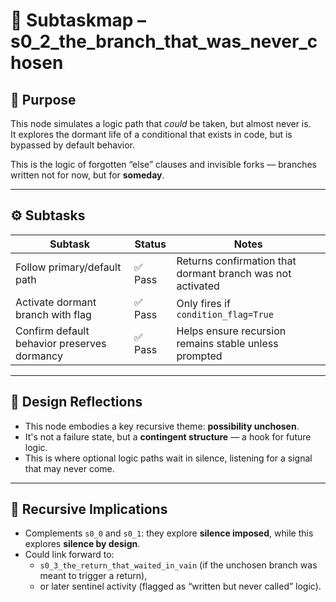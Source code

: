 <!-- Save to: s0_2_the_branch_that_was_never_chosen/subtaskmap.md -->

# 🧭 Subtaskmap – s0_2_the_branch_that_was_never_chosen

## 🌿 Purpose

This node simulates a logic path that *could* be taken, but almost never is.  
It explores the dormant life of a conditional that exists in code, but is bypassed by default behavior.

This is the logic of forgotten “else” clauses and invisible forks — branches written not for now, but for **someday**.

---

## ⚙️ Subtasks

| Subtask                                  | Status  | Notes |
|------------------------------------------|---------|-------|
| Follow primary/default path              | ✅ Pass | Returns confirmation that dormant branch was not activated |
| Activate dormant branch with flag        | ✅ Pass | Only fires if `condition_flag=True` |
| Confirm default behavior preserves dormancy | ✅ Pass | Helps ensure recursion remains stable unless prompted |

---

## 🧠 Design Reflections

- This node embodies a key recursive theme: **possibility unchosen**.
- It's not a failure state, but a **contingent structure** — a hook for future logic.
- This is where optional logic paths wait in silence, listening for a signal that may never come.

---

## 🔗 Recursive Implications

- Complements `s0_0` and `s0_1`: they explore **silence imposed**, while this explores **silence by design**.
- Could link forward to:
  - `s0_3_the_return_that_waited_in_vain` (if the unchosen branch was meant to trigger a return),
  - or later sentinel activity (flagged as “written but never called” logic).
